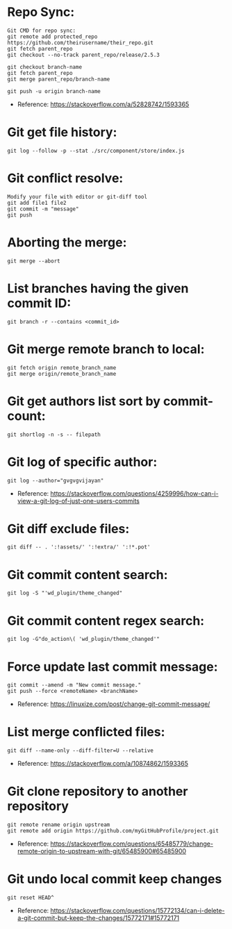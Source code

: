# Repo Sync:
	Git CMD for repo sync:
	git remote add protected_repo https://github.com/theirusername/their_repo.git
	git fetch parent_repo
	git checkout --no-track parent_repo/release/2.5.3
	
	git checkout branch-name 
	git fetch parent_repo
	git merge parent_repo/branch-name
	
	git push -u origin branch-name
- Reference: https://stackoverflow.com/a/52828742/1593365

# Git get file history:
	git log --follow -p --stat ./src/component/store/index.js

# Git conflict resolve:
	Modify your file with editor or git-diff tool
	git add file1 file2
	git commit -m "message"
	git push

# Aborting the merge:
	git merge --abort
	
# List branches having the given commit ID:
	git branch -r --contains <commit_id>
	
# Git merge remote branch to local:
	git fetch origin remote_branch_name
	git merge origin/remote_branch_name

# Git get authors list sort by commit-count:
	git shortlog -n -s -- filepath

# Git log of specific author:
	git log --author="gvgvgvijayan"
- Reference: https://stackoverflow.com/questions/4259996/how-can-i-view-a-git-log-of-just-one-users-commits

# Git diff exclude files:
	git diff -- . ':!assets/' ':!extra/' ':!*.pot'
	
# Git commit content search:
	git log -S "'wd_plugin/theme_changed"
	
# Git commit content regex search:
	git log -G"do_action\( 'wd_plugin/theme_changed'"
	
# Force update last commit message:
```
git commit --amend -m "New commit message."
git push --force <remoteName> <branchName>
```

- Reference: https://linuxize.com/post/change-git-commit-message/
	
# List merge conflicted files:
```
git diff --name-only --diff-filter=U --relative
```

- Reference: https://stackoverflow.com/a/10874862/1593365
	
# Git clone repository to another repository
```
git remote rename origin upstream
git remote add origin https://github.com/myGitHubProfile/project.git
```

- Reference: https://stackoverflow.com/questions/65485779/change-remote-origin-to-upstream-with-git/65485900#65485900

# Git undo local commit keep changes
```
git reset HEAD^
```

- Reference: https://stackoverflow.com/questions/15772134/can-i-delete-a-git-commit-but-keep-the-changes/15772171#15772171
	
